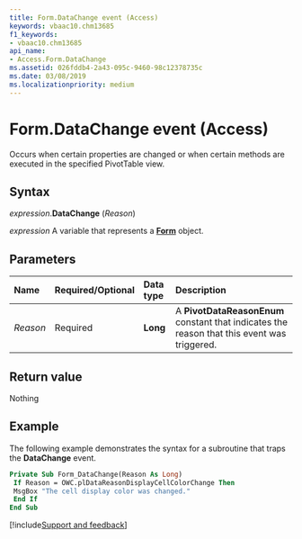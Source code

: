```yaml
---
title: Form.DataChange event (Access)
keywords: vbaac10.chm13685
f1_keywords:
- vbaac10.chm13685
api_name:
- Access.Form.DataChange
ms.assetid: 026fddb4-2a43-095c-9460-98c12378735c
ms.date: 03/08/2019
ms.localizationpriority: medium
---
```



# Form.DataChange event (Access)

Occurs when certain properties are changed or when certain methods are executed in the specified PivotTable view.


## Syntax

_expression_.**DataChange** (_Reason_)

_expression_ A variable that represents a **[Form](Access.Form.md)** object.


## Parameters

|Name|Required/Optional|Data type|Description|
|:-----|:-----|:-----|:-----|
| _Reason_|Required|**Long**|A **PivotDataReasonEnum** constant that indicates the reason that this event was triggered.|

## Return value

Nothing


## Example

The following example demonstrates the syntax for a subroutine that traps the **DataChange** event.

```vb
Private Sub Form_DataChange(Reason As Long) 
 If Reason = OWC.plDataReasonDisplayCellColorChange Then 
 MsgBox "The cell display color was changed." 
 End If 
End Sub
```



[!include[Support and feedback](~/includes/feedback-boilerplate.md)]
